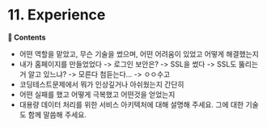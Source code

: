 # 11. Experience
**:book: Contents**
* 어떤 역할을 맡았고, 무슨 기술을 썼으며, 어떤 어려움이 있었고 어떻게 해결했는지
* 내가 홈페이지를 만들었었다 -> 로그인 보안은? -> SSL을 썼다 -> SSL도 뚫리는 거 알고 있느냐? -> 모른다 첨듣는다... -> ㅇㅇ수고
* 코딩테스트문제에서 뭐가 인상깊거나 아쉬웠는지 간단히
* 어떤 실패를 했고 어떻게 극복했고 어떤것을 얻었는지
* 대용량 데이터 처리를 위한 서비스 아키텍처에 대해 설명해 주세요. 그에 대한 기술도 함께 말씀해 주세요.
